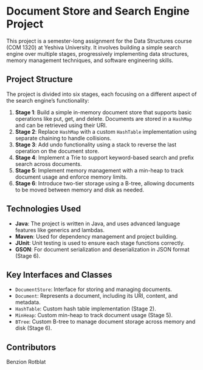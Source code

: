 # Document Store and Search Engine Project

This project is a semester-long assignment for the Data Structures course (COM 1320) at Yeshiva University. It involves building a simple search engine over multiple stages, progressively implementing data structures, memory management techniques, and software engineering skills.

## Project Structure

The project is divided into six stages, each focusing on a different aspect of the search engine’s functionality:

1. **Stage 1**: Build a simple in-memory document store that supports basic operations like put, get, and delete. Documents are stored in a `HashMap` and can be retrieved using their URI.
2. **Stage 2**: Replace `HashMap` with a custom `HashTable` implementation using separate chaining to handle collisions.
3. **Stage 3**: Add undo functionality using a stack to reverse the last operation on the document store.
4. **Stage 4**: Implement a Trie to support keyword-based search and prefix search across documents.
5. **Stage 5**: Implement memory management with a min-heap to track document usage and enforce memory limits.
6. **Stage 6**: Introduce two-tier storage using a B-tree, allowing documents to be moved between memory and disk as needed.

## Technologies Used

- **Java**: The project is written in Java, and uses advanced language features like generics and lambdas.
- **Maven**: Used for dependency management and project building.
- **JUnit**: Unit testing is used to ensure each stage functions correctly.
- **GSON**: For document serialization and deserialization in JSON format (Stage 6).

## Key Interfaces and Classes

- `DocumentStore`: Interface for storing and managing documents.
- `Document`: Represents a document, including its URI, content, and metadata.
- `HashTable`: Custom hash table implementation (Stage 2).
- `MinHeap`: Custom min-heap to track document usage (Stage 5).
- `BTree`: Custom B-tree to manage document storage across memory and disk (Stage 6).

## Contributors
Benzion Rotblat


